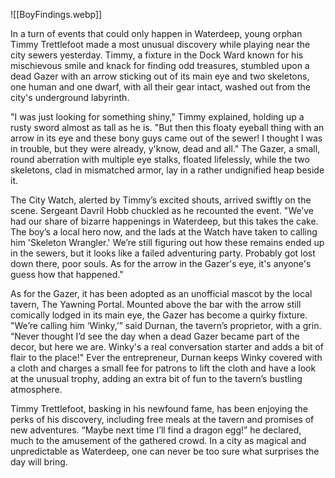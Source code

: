 ![[BoyFindings.webp]]

In a turn of events that could only happen in Waterdeep, young orphan Timmy Trettlefoot made a most unusual discovery while playing near the city sewers yesterday. Timmy, a fixture in the Dock Ward known for his mischievous smile and knack for finding odd treasures, stumbled upon a dead Gazer with an arrow sticking out of its main eye and two skeletons, one human and one dwarf, with all their gear intact, washed out from the city's underground labyrinth. 

"I was just looking for something shiny," Timmy explained, holding up a rusty sword almost as tall as he is. "But then this floaty eyeball thing with an arrow in its eye and these bony guys came out of the sewer! I thought I was in trouble, but they were already, y'know, dead and all." The Gazer, a small, round aberration with multiple eye stalks, floated lifelessly, while the two skeletons, clad in mismatched armor, lay in a rather undignified heap beside it.  

The City Watch, alerted by Timmy’s excited shouts, arrived swiftly on the scene. Sergeant Davril Hobb chuckled as he recounted the event. "We’ve had our share of bizarre happenings in Waterdeep, but this takes the cake. The boy’s a local hero now, and the lads at the Watch have taken to calling him 'Skeleton Wrangler.' We’re still figuring out how these remains ended up in the sewers, but it looks like a failed adventuring party. Probably got lost down there, poor souls. As for the arrow in the Gazer's eye, it's anyone's guess how that happened."

As for the Gazer, it has been adopted as an unofficial mascot by the local tavern, The Yawning Portal. Mounted above the bar with the arrow still comically lodged in its main eye, the Gazer has become a quirky fixture. "We’re calling him ‘Winky,’” said Durnan, the tavern’s proprietor, with a grin. “Never thought I’d see the day when a dead Gazer became part of the decor, but here we are. Winky's a real conversation starter and adds a bit of flair to the place!" Ever the entrepreneur, Durnan keeps Winky covered with a cloth and charges a small fee for patrons to lift the cloth and have a look at the unusual trophy, adding an extra bit of fun to the tavern’s bustling atmosphere.

Timmy Trettlefoot, basking in his newfound fame, has been enjoying the perks of his discovery, including free meals at the tavern and promises of new adventures. “Maybe next time I’ll find a dragon egg!” he declared, much to the amusement of the gathered crowd. In a city as magical and unpredictable as Waterdeep, one can never be too sure what surprises the day will bring.